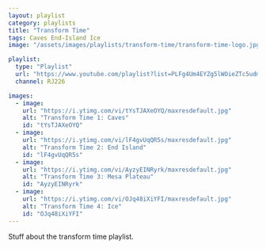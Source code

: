 ```yaml
---
layout: playlist
category: playlists
title: "Transform Time"
tags: Caves End-Island Ice
image: "/assets/images/playlists/transform-time/transform-time-logo.jpg"

playlist:
  type: "Playlist"
  url: "https://www.youtube.com/playlist?list=PLFg4Um4EYZg5lWOieZTc5udmgj4CEBnxB"
  channel: RJ226

images:
  - image:
    url: "https://i.ytimg.com/vi/tYsTJAXeOYQ/maxresdefault.jpg"
    alt: "Transform Time 1: Caves"
    id: "tYsTJAXeOYQ"
  - image:
    url: "https://i.ytimg.com/vi/lF4gvUqQR5s/maxresdefault.jpg"
    alt: "Transform Time 2: End Island"
    id: "lF4gvUqQR5s"
  - image:
    url: "https://i.ytimg.com/vi/AyzyEINRyrk/maxresdefault.jpg"
    alt: "Transform Time 3: Mesa Plateau"
    id: "AyzyEINRyrk"
  - image:
    url: "https://i.ytimg.com/vi/OJq48iXiYFI/maxresdefault.jpg"
    alt: "Transform Time 4: Ice"
    id: "OJq48iXiYFI"
---
```

<p>Stuff about the transform time playlist.</p>